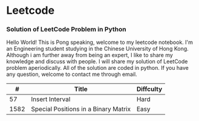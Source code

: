 # Leetcode
### Solution of LeetCode Problem in Python
Hello World! This is Pong speaking, welcome to my leetcode notebook. I'm an Engineering student studying in the Chinese University of Hong Kong. Although i am further away from being an expert, I like to share my knowledge and discuss with people.
I will share my solution of LeetCode problem aperiodically. All of the solution are coded in python. If you have any question, welcome to contact me through email.


| #  | Title | Diffculty |
| --- | --- | --- |
| 57  | Insert Interval  | Hard |
| 1582  | Special Positions in a Binary Matrix  | Easy |
